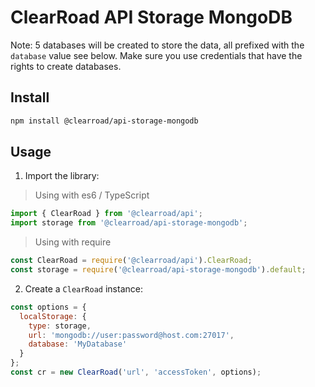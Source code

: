 # ClearRoad API Storage MongoDB

Note: 5 databases will be created to store the data, all prefixed with the `database` value see below.
Make sure you use credentials that have the rights to create databases.

## Install

```sh
npm install @clearroad/api-storage-mongodb
```

## Usage

1. Import the library:
> Using with es6 / TypeScript
```javascript
import { ClearRoad } from '@clearroad/api';
import storage from '@clearroad/api-storage-mongodb';
```

> Using with require
```javascript
const ClearRoad = require('@clearroad/api').ClearRoad;
const storage = require('@clearroad/api-storage-mongodb').default;
```

2. Create a `ClearRoad` instance:

```javascript
const options = {
  localStorage: {
    type: storage,
    url: 'mongodb://user:password@host.com:27017',
    database: 'MyDatabase'
  }
};
const cr = new ClearRoad('url', 'accessToken', options);
```
